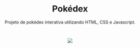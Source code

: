 <h1 align="center">Pokédex</h1>
<p align="center">Projeto de pokédex interativa utilizando HTML, CSS e Javascript.</p>

</br>

<p align=center>
  <img src="https://media.tenor.com/zuGJiqsnkPIAAAAC/eevee-pikachu.gif">
</p>
